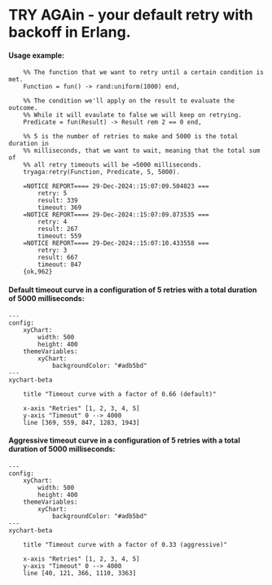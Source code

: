 # TRY AGAin - your default retry with backoff in Erlang.

#### Usage example:
```
    %% The function that we want to retry until a certain condition is met.
    Function = fun() -> rand:uniform(1000) end,

    %% The condition we'll apply on the result to evaluate the outcome.
    %% While it will evaulate to false we will keep on retrying.
    Predicate = fun(Result) -> Result rem 2 == 0 end,

    %% 5 is the number of retries to make and 5000 is the total duration in 
    %% milliseconds, that we want to wait, meaning that the total sum of
    %% all retry timeouts will be ≈5000 milliseconds.
    tryaga:retry(Function, Predicate, 5, 5000).

    =NOTICE REPORT==== 29-Dec-2024::15:07:09.504023 ===
        retry: 5
        result: 339
        timeout: 369
    =NOTICE REPORT==== 29-Dec-2024::15:07:09.873535 ===
        retry: 4
        result: 267
        timeout: 559
    =NOTICE REPORT==== 29-Dec-2024::15:07:10.433558 ===
        retry: 3
        result: 667
        timeout: 847
    {ok,962}
```

#### Default timeout curve in a configuration of 5 retries with a total duration of 5000 milliseconds:
```mermaid
---
config:
    xyChart:
        width: 500
        height: 400
    themeVariables:
        xyChart:
            backgroundColor: "#adb5bd"
---
xychart-beta

    title "Timeout curve with a factor of 0.66 (default)"

    x-axis "Retries" [1, 2, 3, 4, 5]
    y-axis "Timeout" 0 --> 4000
    line [369, 559, 847, 1283, 1943]
```

#### Aggressive timeout curve in a configuration of 5 retries with a total duration of 5000 milliseconds:

```mermaid
---
config:
    xyChart:
        width: 500
        height: 400
    themeVariables:
        xyChart:
            backgroundColor: "#adb5bd"
---
xychart-beta

    title "Timeout curve with a factor of 0.33 (aggressive)"

    x-axis "Retries" [1, 2, 3, 4, 5]
    y-axis "Timeout" 0 --> 4000
    line [40, 121, 366, 1110, 3363]
```
